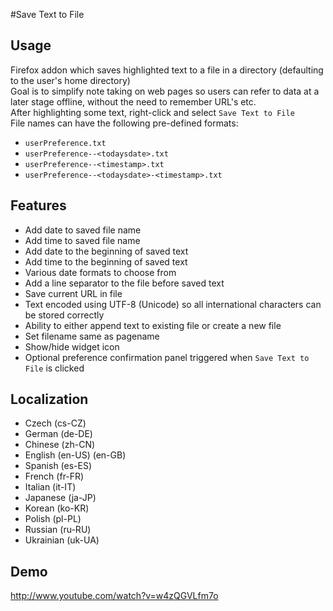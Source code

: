 #Save Text to File

## Usage
Firefox addon which saves highlighted text to a file in a directory (defaulting to the user's home directory)<br/>
Goal is to simplify note taking on web pages so users can refer to data at a later stage offline, without the need to remember URL's etc.<br/>
After highlighting some text, right-click and select `Save Text to File`<br/>
File names can have the following pre-defined formats:
- `userPreference.txt`
- `userPreference--<todaysdate>.txt`
- `userPreference--<timestamp>.txt`
- `userPreference--<todaysdate>-<timestamp>.txt`

## Features
- Add date to saved file name
- Add time to saved file name
- Add date to the beginning of saved text
- Add time to the beginning of saved text
- Various date formats to choose from
- Add a line separator to the file before saved text
- Save current URL in file
- Text encoded using UTF-8 (Unicode) so all international characters can be stored correctly
- Ability to either append text to existing file or create a new file
- Set filename same as pagename
- Show/hide widget icon
- Optional preference confirmation panel triggered when `Save Text to File` is clicked

## Localization
- Czech (cs-CZ)
- German (de-DE)
- Chinese (zh-CN)
- English (en-US) (en-GB)
- Spanish (es-ES)
- French (fr-FR)
- Italian (it-IT)
- Japanese (ja-JP)
- Korean (ko-KR)
- Polish (pl-PL)
- Russian (ru-RU)
- Ukrainian (uk-UA)

## Demo
http://www.youtube.com/watch?v=w4zQGVLfm7o
